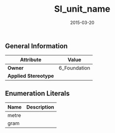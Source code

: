 ﻿---
title: SI_unit_name
toc: false
type: specs
date: "2015-03-20"
draft: false
specification: KBL
version: 2.4.sr1
documentType: "Recommendation"
elementType: Class
classes:
  - SI_unit_name
menu_name: kbl-2.4.sr1
---

## General Information

| Attribute               | Value |
|-------------------------|-------|
| **Owner**               | 6_Foundation |
| **Applied Stereotype**  |   |

## Enumeration Literals
| Name          | **Description** |
|---------------|-----------------|
| metre |  |
| gram |  |
